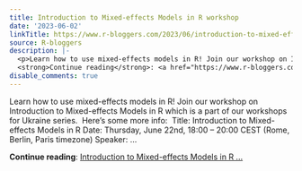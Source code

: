 ```yaml
---
title: Introduction to Mixed-effects Models in R workshop
date: '2023-06-02'
linkTitle: https://www.r-bloggers.com/2023/06/introduction-to-mixed-effects-models-in-r-workshop/
source: R-bloggers
description: |-
  <p>Learn how to use mixed-effects models in R! Join our workshop on Introduction to Mixed-effects Models in R which is a part of our workshops for Ukraine series.  Here’s some more info:  Title: Introduction to Mixed-effects Models in R Date: Thursday, June 22nd, 18:00 – 20:00 CEST (Rome, Berlin, Paris timezone) Speaker: ...</p>
  <strong>Continue reading</strong>: <a href="https://www.r-bloggers.com/2023/06/introduction-to-mixed-effects-models-in-r-workshop/">Introduction to Mixed-effects Models in R ...
disable_comments: true
---
```

<p>Learn how to use mixed-effects models in R! Join our workshop on Introduction to Mixed-effects Models in R which is a part of our workshops for Ukraine series.  Here’s some more info:  Title: Introduction to Mixed-effects Models in R Date: Thursday, June 22nd, 18:00 – 20:00 CEST (Rome, Berlin, Paris timezone) Speaker: ...</p>
<strong>Continue reading</strong>: <a href="https://www.r-bloggers.com/2023/06/introduction-to-mixed-effects-models-in-r-workshop/">Introduction to Mixed-effects Models in R ...